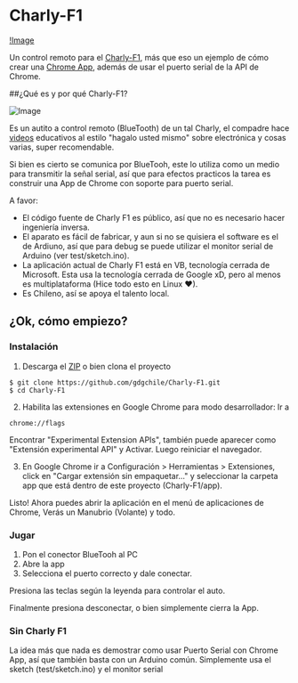Charly-F1
=========

[!Image](screen.png)

Un control remoto para el [Charly-F1](http://www.charlylabs.cl/charly-labs/charly-f1-version1-1-autito-control-remoto-bluetooth-con-arduino-y-avr/),
más que eso un ejemplo de cómo crear una [Chrome App](https://developer.chrome.com/apps/about_apps),
además de usar el puerto serial de la API de Chrome.

##¿Qué es y por qué Charly-F1?

![Image](http://www.charlylabs.cl/wp-content/uploads/2013/09/f1-cap-300x160.jpg)

Es un autito a control remoto (BlueTooth) de un tal Charly, el compadre hace [videos](https://www.youtube.com/user/charlylabs)
educativos al estilo "hagalo usted mismo" sobre electrónica y cosas varias, super recomendable.

Si bien es cierto se comunica por BlueTooh, este lo utiliza como un medio para transmitir la señal
serial, así que para efectos practicos la tarea es construir una App de Chrome con soporte para
puerto serial.

A favor:
* El código fuente de Charly F1 es público, así que no es necesario hacer ingeniería inversa.
* El aparato es fácil de fabricar, y aun si no se quisiera el software es el de Ardiuno, así que para
debug se puede utilizar el monitor serial de Arduino (ver test/sketch.ino).
* La aplicación actual de Charly F1 está en VB, tecnología cerrada de Microsoft. Esta usa la tecnología
cerrada de Google xD, pero al menos es multiplataforma (Hice todo esto en Linux ♥).
* Es Chileno, así se apoya el talento local.

## ¿Ok, cómo empiezo?

### Instalación

1. Descarga el [ZIP](https://github.com/gdgchile/Charly-F1/archive/master.zip) o bien clona el proyecto
```
$ git clone https://github.com/gdgchile/Charly-F1.git
$ cd Charly-F1
```
2. Habilita las extensiones en Google Chrome para modo desarrollador:
Ir a
```
chrome://flags
```
Encontrar "Experimental Extension APIs", también puede aparecer como "Extensión experimental API" y Activar. Luego reiniciar el navegador.

3. En Google Chrome ir a Configuración > Herramientas > Extensiones, click en "Cargar extensión sin empaquetar..." y
seleccionar la carpeta app que está dentro de este proyecto (Charly-F1/app).

Listo! Ahora puedes abrir la aplicación en el menú de aplicaciones de Chrome, Verás un Manubrio (Volante) y todo.

### Jugar

1. Pon el conector BlueTooh al PC
2. Abre la app
3. Selecciona el puerto correcto y dale conectar.

Presiona las teclas según la leyenda para controlar el auto.

Finalmente presiona desconectar, o bien simplemente cierra la App.

### Sin Charly F1

La idea más que nada es demostrar como usar Puerto Serial con Chrome App, así que también basta
con un Arduino común. Simplemente usa el sketch (test/sketch.ino) y el monitor serial


